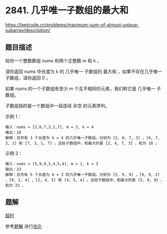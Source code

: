 # 2841. 几乎唯一子数组的最大和
https://leetcode.cn/problems/maximum-sum-of-almost-unique-subarray/description/
## 题目描述
给你一个整数数组 nums 和两个正整数 m 和 k 。

请你返回 nums 中长度为 k 的 几乎唯一 子数组的 最大和 ，如果不存在几乎唯一子数组，请你返回 0 。

如果 nums 的一个子数组有至少 m 个互不相同的元素，我们称它是 几乎唯一 子数组。

子数组指的是一个数组中一段连续 非空 的元素序列。

示例 1：

``` 
输入：nums = [2,6,7,3,1,7], m = 3, k = 4
输出：18
解释：总共有 3 个长度为 k = 4 的几乎唯一子数组。分别为 [2, 6, 7, 3] ，[6, 7, 3, 1] 和 [7, 3, 1, 7] 。这些子数组中，和最大的是 [2, 6, 7, 3] ，和为 18 。
```

示例 2：
```
输入：nums = [5,9,9,2,4,5,4], m = 1, k = 3
输出：23
解释：总共有 5 个长度为 k = 3 的几乎唯一子数组。分别为 [5, 9, 9] ，[9, 9, 2] ，[9, 2, 4] ，[2, 4, 5] 和 [4, 5, 4] 。这些子数组中，和最大的是 [5, 9, 9] ，和为 23 。
```

## 题解
[超时](./run.js)

参考[题解](https://leetcode.cn/problems/maximum-sum-of-almost-unique-subarray/solutions/2822111/1500fen-de-ti-mu-que-shi-you-shi-li-bu-g-vp3q/)
进行[优化](./run.js)
